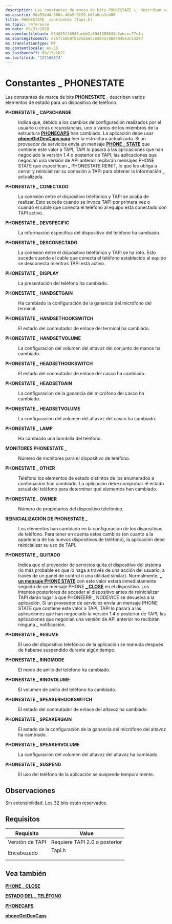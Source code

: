```yaml
---
description: Las constantes de marca de bits PHONESTATE \_ describen varios elementos de estado para un dispositivo de teléfono.
ms.assetid: 5db53dd4-606a-40b9-9159-b67a0ea1e400
title: PHONESTATE_ constantes (Tapi.h)
ms.topic: reference
ms.date: 05/31/2018
ms.openlocfilehash: 6346251f6947aebb2a5941389843e2abcec77c4a
ms.sourcegitcommit: d75fc10b9f0825bbe5ce5045c90d4045e3c53243
ms.translationtype: MT
ms.contentlocale: es-ES
ms.lasthandoff: 09/13/2021
ms.locfileid: "127168874"
---
```

# <a name="phonestate_-constants"></a>Constantes \_ PHONESTATE

Las constantes de marca de bits **PHONESTATE \_** describen varios elementos de estado para un dispositivo de teléfono.

<dl> <dt>

<span id="PHONESTATE_CAPSCHANGE"></span><span id="phonestate_capschange"></span>**PHONESTATE \_ CAPSCHANGE**
</dt> <dd> <dl> <dt>



Indica que, debido a los cambios de configuración realizados por el usuario u otras circunstancias, uno o varios de los miembros de la estructura [**PHONECAPS**](/windows/desktop/api/Tapi/ns-tapi-phonecaps) han cambiado. La aplicación debe usar [**phoneGetDevCaps para**](/windows/desktop/api/Tapi/nf-tapi-phonegetdevcaps) leer la estructura actualizada. Si un proveedor de servicios envía un mensaje [**PHONE \_ STATE**](phone-state.md) que contiene este valor a TAPI, TAPI lo pasará a las aplicaciones que han negociado la versión 1.4 o posterior de TAPI; las aplicaciones que negocian una versión de API anterior recibirán mensajes PHONE STATE que especifican \_ PHONESTATE REINIT, lo que les obliga a cerrar y reinicializar su conexión a TAPI para obtener la información \_ actualizada.


</dt> </dl> </dd> <dt>

<span id="PHONESTATE_CONNECTED"></span><span id="phonestate_connected"></span>**PHONESTATE \_ CONECTADO**
</dt> <dd> <dl> <dt>



La conexión entre el dispositivo telefónico y TAPI se acaba de realizar. Esto sucede cuando se invoca TAPI por primera vez o cuando el cable que conecta el teléfono al equipo está conectado con TAPI activo.


</dt> </dl> </dd> <dt>

<span id="PHONESTATE_DEVSPECIFIC"></span><span id="phonestate_devspecific"></span>**PHONESTATE \_ DEVSPECIFIC**
</dt> <dd> <dl> <dt>



La información específica del dispositivo del teléfono ha cambiado.


</dt> </dl> </dd> <dt>

<span id="PHONESTATE_DISCONNECTED"></span><span id="phonestate_disconnected"></span>**PHONESTATE \_ DESCONECTADO**
</dt> <dd> <dl> <dt>



La conexión entre el dispositivo telefónico y TAPI se ha roto. Esto sucede cuando el cable que conecta el teléfono establecido al equipo se desconecta mientras TAPI está activo.


</dt> </dl> </dd> <dt>

<span id="PHONESTATE_DISPLAY"></span><span id="phonestate_display"></span>**PHONESTATE \_ DISPLAY**
</dt> <dd> <dl> <dt>



La presentación del teléfono ha cambiado.


</dt> </dl> </dd> <dt>

<span id="PHONESTATE_HANDSETGAIN"></span><span id="phonestate_handsetgain"></span>**PHONESTATE \_ HANDSETGAIN**
</dt> <dd> <dl> <dt>



Ha cambiado la configuración de la ganancia del micrófono del terminal.


</dt> </dl> </dd> <dt>

<span id="PHONESTATE_HANDSETHOOKSWITCH"></span><span id="phonestate_handsethookswitch"></span>**PHONESTATE \_ HANDSETHOOKSWITCH**
</dt> <dd> <dl> <dt>



El estado del conmutador de enlace del terminal ha cambiado.


</dt> </dl> </dd> <dt>

<span id="PHONESTATE_HANDSETVOLUME"></span><span id="phonestate_handsetvolume"></span>**PHONESTATE \_ HANDSETVOLUME**
</dt> <dd> <dl> <dt>



La configuración del volumen del altavoz del conjunto de manos ha cambiado.


</dt> </dl> </dd> <dt>

<span id="PHONESTATE_HEADSETHOOKSWITCH"></span><span id="phonestate_headsethookswitch"></span>**PHONESTATE \_ HEADSETHOOKSWITCH**
</dt> <dd> <dl> <dt>



El estado del conmutador de enlace del casco ha cambiado.


</dt> </dl> </dd> <dt>

<span id="PHONESTATE_HEADSETGAIN"></span><span id="phonestate_headsetgain"></span>**PHONESTATE \_ HEADSETGAIN**
</dt> <dd> <dl> <dt>



La configuración de la ganancia del micrófono del casco ha cambiado.


</dt> </dl> </dd> <dt>

<span id="PHONESTATE_HEADSETVOLUME"></span><span id="phonestate_headsetvolume"></span>**PHONESTATE \_ HEADSETVOLUME**
</dt> <dd> <dl> <dt>



La configuración del volumen del altavoz del casco ha cambiado.


</dt> </dl> </dd> <dt>

<span id="PHONESTATE_LAMP"></span><span id="phonestate_lamp"></span>**PHONESTATE \_ LAMP**
</dt> <dd> <dl> <dt>



Ha cambiado una bombilla del teléfono.


</dt> </dl> </dd> <dt>

<span id="PHONESTATE_MONITORS"></span><span id="phonestate_monitors"></span>**MONITORES PHONESTATE \_**
</dt> <dd> <dl> <dt>



Número de monitores para el dispositivo de teléfono.


</dt> </dl> </dd> <dt>

<span id="PHONESTATE_OTHER"></span><span id="phonestate_other"></span>**PHONESTATE \_ OTHER**
</dt> <dd> <dl> <dt>



Teléfono los elementos de estado distintos de los enumerados a continuación han cambiado. La aplicación debe comprobar el estado actual del teléfono para determinar qué elementos han cambiado.


</dt> </dl> </dd> <dt>

<span id="PHONESTATE_OWNER"></span><span id="phonestate_owner"></span>**PHONESTATE \_ OWNER**
</dt> <dd> <dl> <dt>



Número de propietarios del dispositivo telefónico.


</dt> </dl> </dd> <dt>

<span id="PHONESTATE_REINIT"></span><span id="phonestate_reinit"></span>**REINICIALIZACIÓN DE PHONESTATE \_**
</dt> <dd> <dl> <dt>



Los elementos han cambiado en la configuración de los dispositivos de teléfono. Para tener en cuenta estos cambios (en cuanto a la apariencia de los nuevos dispositivos de teléfono), la aplicación debe reinicializar su uso de TAPI.


</dt> </dl> </dd> <dt>

<span id="PHONESTATE_REMOVED"></span><span id="phonestate_removed"></span>**PHONESTATE \_ QUITADO**
</dt> <dd> <dl> <dt>



Indica que el proveedor de servicios quita el dispositivo del sistema (lo más probable es que lo haga a través de una acción del usuario, a través de un panel de control o una utilidad similar). Normalmente, [**\_ un mensaje PHONE STATE**](phone-state.md) con este valor estará inmediatamente seguido de un mensaje PHONE [**\_ CLOSE**](phone-close.md) en el dispositivo. Los intentos posteriores de acceder al dispositivo antes de reinicializar TAPI darán lugar a que PHONEERR \_ NODEVICE se devuelva a la aplicación. Si un proveedor de servicios envía un mensaje PHONE STATE que contiene este valor a TAPI, TAPI lo pasará a las aplicaciones que han negociado la versión 1.4 o posterior de TAPI; las aplicaciones que negocian una versión de API anterior no recibirán ninguna \_ notificación.


</dt> </dl> </dd> <dt>

<span id="PHONESTATE_RESUME"></span><span id="phonestate_resume"></span>**PHONESTATE \_ RESUME**
</dt> <dd> <dl> <dt>



El uso del dispositivo telefónico de la aplicación se reanuda después de haberse suspendido durante algún tiempo.


</dt> </dl> </dd> <dt>

<span id="PHONESTATE_RINGMODE"></span><span id="phonestate_ringmode"></span>**PHONESTATE \_ RINGMODE**
</dt> <dd> <dl> <dt>



El modo de anillo del teléfono ha cambiado.


</dt> </dl> </dd> <dt>

<span id="PHONESTATE_RINGVOLUME"></span><span id="phonestate_ringvolume"></span>**PHONESTATE \_ RINGVOLUME**
</dt> <dd> <dl> <dt>



El volumen de anillo del teléfono ha cambiado.


</dt> </dl> </dd> <dt>

<span id="PHONESTATE_SPEAKERHOOKSWITCH"></span><span id="phonestate_speakerhookswitch"></span>**PHONESTATE \_ SPEAKERHOOKSWITCH**
</dt> <dd> <dl> <dt>



El estado del conmutador de enlace del altavoz ha cambiado.


</dt> </dl> </dd> <dt>

<span id="PHONESTATE_SPEAKERGAIN"></span><span id="phonestate_speakergain"></span>**PHONESTATE \_ SPEAKERGAIN**
</dt> <dd> <dl> <dt>



El estado de la configuración de la ganancia del micrófono del altavoz ha cambiado.


</dt> </dl> </dd> <dt>

<span id="PHONESTATE_SPEAKERVOLUME"></span><span id="phonestate_speakervolume"></span>**PHONESTATE \_ SPEAKERVOLUME**
</dt> <dd> <dl> <dt>



La configuración del volumen del altavoz del altavoz ha cambiado.


</dt> </dl> </dd> <dt>

<span id="PHONESTATE_SUSPEND"></span><span id="phonestate_suspend"></span>**PHONESTATE \_ SUSPEND**
</dt> <dd> <dl> <dt>



El uso del teléfono de la aplicación se suspende temporalmente.


</dt> </dl> </dd> </dl>

## <a name="remarks"></a>Observaciones

Sin extensibilidad. Los 32 bits están reservados.

## <a name="requirements"></a>Requisitos



| Requisito | Value |
|-------------------------|-----------------------------------------------------------------------------------|
| Versión de TAPI<br/> | Requiere TAPI 2.0 o posterior<br/>                                             |
| Encabezado<br/>       | <dl> <dt>Tapi.h</dt> </dl> |



## <a name="see-also"></a>Vea también

<dl> <dt>

[**PHONE \_ CLOSE**](phone-close.md)
</dt> <dt>

[**ESTADO DEL \_ TELÉFONO**](phone-state.md)
</dt> <dt>

[**PHONECAPS**](/windows/desktop/api/Tapi/ns-tapi-phonecaps)
</dt> <dt>

[**phoneGetDevCaps**](/windows/desktop/api/Tapi/nf-tapi-phonegetdevcaps)
</dt> </dl>

 

 




